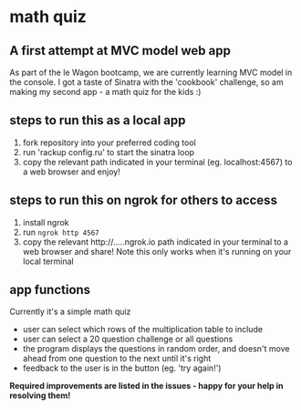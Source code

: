 # math quiz

## A first attempt at MVC model web app
As part of the le Wagon bootcamp, we are currently learning MVC model in the console. I got a taste of Sinatra with the 'cookbook' challenge, so am making my second app - a math quiz for the kids :)
## steps to run this as a local app
1. fork repository into your preferred coding tool
2. run 'rackup config.ru' to start the sinatra loop
3. copy the relevant path indicated in your terminal (eg. localhost:4567) to a web browser and enjoy!

## steps to run this on ngrok for others to access
1. install ngrok
2. run ```ngrok http 4567```
3. copy the relevant http://.....ngrok.io path indicated in your terminal to a web browser and share! Note this only works when it's running on your local terminal

## app functions
Currently it's a simple math quiz
* user can select which rows of the multiplication table to include
* user can select a 20 question challenge or all questions
* the program displays the questions in random order, and doesn't move ahead from one question to the next until it's right
* feedback to the user is in the button (eg. 'try again!')

**Required improvements are listed in the issues - happy for your help in resolving them!**
